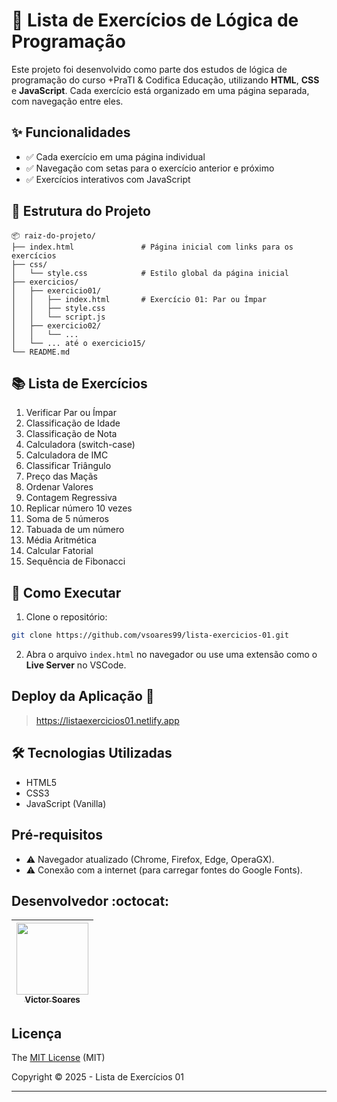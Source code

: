 
# 🧠 Lista de Exercícios de Lógica de Programação

Este projeto foi desenvolvido como parte dos estudos de lógica de programação do curso +PraTI & Codifica Educação, utilizando **HTML**, **CSS** e **JavaScript**. Cada exercício está organizado em uma página separada, com navegação entre eles.

## ✨ Funcionalidades

- ✅ Cada exercício em uma página individual
- ✅ Navegação com setas para o exercício anterior e próximo
- ✅ Exercícios interativos com JavaScript

## 📁 Estrutura do Projeto

```
📦 raiz-do-projeto/
├── index.html               # Página inicial com links para os exercícios
├── css/
│   └── style.css            # Estilo global da página inicial
├── exercicios/
│   ├── exercicio01/
│   │   ├── index.html       # Exercício 01: Par ou Ímpar
│   │   ├── style.css
│   │   └── script.js
│   ├── exercicio02/
│   │   └── ...
│   └── ... até o exercicio15/
└── README.md
```

## 📚 Lista de Exercícios

1. Verificar Par ou Ímpar  
2. Classificação de Idade  
3. Classificação de Nota  
4. Calculadora (switch-case)  
5. Calculadora de IMC  
6. Classificar Triângulo  
7. Preço das Maçãs  
8. Ordenar Valores  
9. Contagem Regressiva  
10. Replicar número 10 vezes  
11. Soma de 5 números  
12. Tabuada de um número  
13. Média Aritmética  
14. Calcular Fatorial  
15. Sequência de Fibonacci  

## 🚀 Como Executar

1. Clone o repositório:

```bash
git clone https://github.com/vsoares99/lista-exercicios-01.git
```

2. Abra o arquivo `index.html` no navegador ou use uma extensão como o **Live Server** no VSCode.

## Deploy da Aplicação :dash:

> https://listaexercicios01.netlify.app

## 🛠 Tecnologias Utilizadas

- HTML5
- CSS3
- JavaScript (Vanilla)

## Pré-requisitos

- :warning: Navegador atualizado (Chrome, Firefox, Edge, OperaGX).
- :warning:  Conexão com a internet (para carregar fontes do Google Fonts).

## Desenvolvedor :octocat:

| [<img src="https://avatars.githubusercontent.com/u/100941005?v=4" width=115><br><sub>Victor Soares</sub>](https://github.com/vsoares99) |
| :---: |

## Licença 

The [MIT License]() (MIT)

Copyright :copyright: 2025 - Lista de Exercícios 01

---
